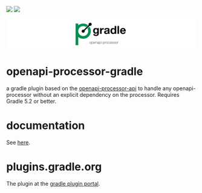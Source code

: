 [![][badge-license]][oap-license]
[![][badge-ci]][workflow-ci]

![openapi-processor-gradle logo](images/openapi-processor-gradle@1280x200.png)


# openapi-processor-gradle 

a gradle plugin based on the [openapi-processor-api][oap-api] to handle any openapi-processor without an explicit dependency on the processor. Requires Gradle 5.2 or better.

# documentation

See [here][oap-docs].

# plugins.gradle.org

The plugin at the [gradle plugin portal][oap-plugin].
  

[badge-license]: https://img.shields.io/badge/License-Apache%202.0-blue.svg?labelColor=313A42
[badge-ci]: https://github.com/hauner/openapi-processor-gradle/workflows/ci/badge.svg
[workflow-ci]: https://github.com/hauner/openapi-processor-gradle/actions?query=workflow%3Aci

[oap-api]: https://github.com/openapi-processor/openapi-processor-api
[oap-docs]: https://hauner.github.com/openapi-processor/gradle/current/index.html
[oap-license]: https://github.com/openapi-processor/openapi-processor-gradle/blob/master/LICENSE
[oap-plugin]: https://plugins.gradle.org/plugin/com.github.hauner.openapi-processor

